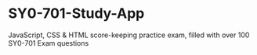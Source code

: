 # SY0-701-Study-App
JavaScript, CSS &amp; HTML score-keeping practice exam, filled with over 100 SY0-701 Exam questions 
